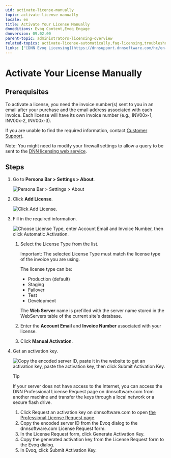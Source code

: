 ```yaml
---
uid: activate-license-manually
topic: activate-license-manually
locale: en
title: Activate Your License Manually
dnneditions: Evoq Content,Evoq Engage
dnnversion: 09.02.00
parent-topic: administrators-licensing-overview
related-topics: activate-license-automatically,faq-licensing,troubleshooting-licensing
links: ["[DNN Evoq Licensing](https://dnnsupport.dnnsoftware.com/hc/en-us/articles/360004881714-DNN-Evoq-Licensing)","[DNN Community video: Activating a Development or Production License](https://www.dnnsoftware.com/community/learn/video-library/view-video/video/359/view/details/how-to-activate-a-license-in-dotnetnuke)"]
---
```


# Activate Your License Manually

## Prerequisites

To activate a license, you need the invoice number(s) sent to you in an email after your purchase and the email address associated with each invoice. Each license will have its own invoice number (e.g., INV00x-1, INV00x-2, INV00x-3).

If you are unable to find the required information, contact [Customer Support](https://www.dnnsoftware.com/services/customer-support).

Note: You might need to modify your firewall settings to allow a query to be sent to the [DNN licensing web service](https://www.dotnetnuke.com/desktopmodules/bring2mind/licenses/licensequery.asmx).

## Steps

1.  Go to **Persona Bar \> Settings \> About**.

    ![Persona Bar > Settings > About](/images/scr-pbar-host-Settings-E91.png)

2.  Click **Add License**.



    ![Click Add License.](/images/scr-LicensingActivate-E90.png)



3.  Fill in the required information.



    ![Choose License Type, enter Account Email and Invoice Number, then click Automatic Activation.](/images/scr-LicensingAddAuto-E90.png)



    1.  Select the License Type from the list.

        Important: The selected License Type must match the license type of the invoice you are using.

        The license type can be:

        *   Production (default)
        *   Staging
        *   Failover
        *   Test
        *   Development

        The **Web Server** name is prefilled with the server name stored in the WebServers table of the current site's database.

    2.  Enter the **Account Email** and **Invoice Number** associated with your license.
    3.  Click **Manual Activation**.
4.  Get an activation key.



    ![Copy the encoded server ID, paste it in the website to get an activation key, paste the activation key, then click Submit Activation Key.](/images/scr-LicensingManual-E90.png)



    > [!Tip]
    > If your server does not have access to the Internet, you can access the DNN Professional License Request page on dnnsoftware.com from another machine and transfer the keys through a local network or a secure flash drive.

    1.  Click Request an activation key on dnnsoftware.com to open [the Professional License Request page](https://www.dnnsoftware.com/services/customer-support/success-network/license-management/ctl/requestlicense/mid/1189).
    2.  Copy the encoded server ID from the Evoq dialog to the dnnsoftware.com License Request form.
    3.  In the License Request form, click Generate Activation Key.
    4.  Copy the generated activation key from the License Request form to the Evoq dialog.
    5.  In Evoq, click Submit Activation Key.
